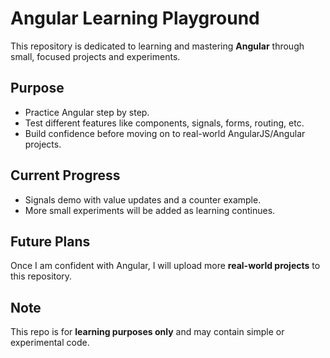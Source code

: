 
# Angular Learning Playground  

This repository is dedicated to learning and mastering **Angular** through small, focused projects and experiments.  

## Purpose  
- Practice Angular step by step.  
- Test different features like components, signals, forms, routing, etc.  
- Build confidence before moving on to real-world AngularJS/Angular projects.  

## Current Progress  
- Signals demo with value updates and a counter example.  
- More small experiments will be added as learning continues.  

## Future Plans  
Once I am confident with Angular, I will upload more **real-world projects** to this repository.  

## Note  
This repo is for **learning purposes only** and may contain simple or experimental code.  
